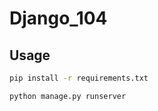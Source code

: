 # Django_104

## Usage

```bash
pip install -r requirements.txt
```

```bash
python manage.py runserver
```